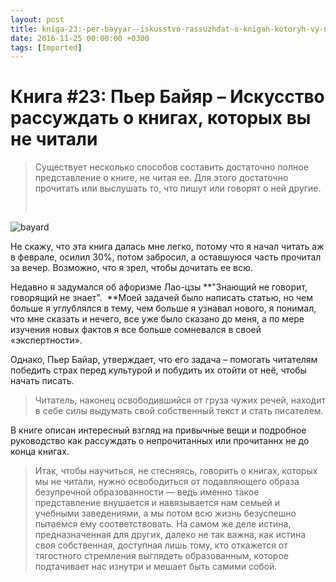 ```yaml
---
layout: post
title: kniga-23:-per-bayyar--iskusstvo-rassuzhdat-o-knigah-kotoryh-vy-ne-chitali
date: 2016-11-25 00:00:00 +0300
tags: [Imported]
---
```

# Книга #23: Пьер Байяр – Искусство рассуждать о книгах, которых вы не читали

> <div class="bm-quote-content-text">Существует несколько способов составить достаточно полное представление о книге, не читая ее. Для этого достаточно прочитать или выслушать то, что пишут или говорят о ней другие.</div>
> 
>  

![bayard](https://vlaim.s3.amazonaws.com/uploads/2016/11/bayard-225x300.jpg)

Не скажу, что эта книга далась мне легко, потому что я начал читать аж в феврале, осилил 30%, потом забросил, а оставшуюся часть прочитал за вечер. Возможно, что я зрел, чтобы дочитать ее всю.

Недавно я задумался об афоризме Лао-цзы **"Знающий не говорит, говорящий не знает".  **Моей задачей было написать статью, но чем больше я углублялся в тему, чем больше я узнавал нового, я понимал, что мне сказать и нечего, все уже было сказано до меня, а по мере изучения новых фактов я все больше сомневался в своей «экспертности».

Однако, Пьер Байар, утверждает, что его задача – помогать читателям победить страх перед культурой и побудить их отойти от неё, чтобы начать писать.

> Читатель, наконец освободившийся от груза чужих речей, находит в себе силы выдумать свой собственный текст и стать писателем.

В книге описан интересный взгляд на привычные вещи и подробное руководство как рассуждать о непрочитанных или прочитаннх не до конца книгах.

> <div class="bm-quote-content-text">Итак, чтобы научиться, не стесняясь, говорить о книгах, которых мы не читали, нужно освободиться от подавляющего образа безупречной образованности — ведь именно такое представление внушается и навязывается нам семьей и учебными заведениями, а мы потом всю жизнь безуспешно пытаемся ему соответствовать. На самом же деле истина, предназначенная для других, далеко не так важна, как истина своя собственная, доступная лишь тому, кто откажется от тягостного стремления выглядеть образованным, которое подтачивает нас изнутри и мешает быть самими собой.</div>